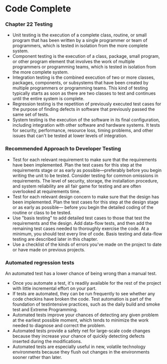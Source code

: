 # Code Complete
### Chapter 22 Testing
* Unit testing is the execution of a complete class, routine, or small program that has been written by a single programmer or team of programmers, which is
tested in isolation from the more complete system.
* Component testing is the execution of a class, package, small program, or other program element that involves the work of multiple programmers or
programming teams, which is tested in isolation from the more complete system.
* Integration testing is the combined execution of two or more classes, packages, components, or subsystems that have been created by multiple programmers or
programming teams. This kind of testing typically starts as soon as there are two classes to test and continues until the entire system is complete.
* Regression testing is the repetition of previously executed test cases for the purpose of finding defects in software that previously passed the same set of
tests.
* System testing is the execution of the software in its final configuration, including integration with other software and hardware systems. It tests for
security, performance, resource loss, timing problems, and other issues that can't be tested at lower levels of integration.

### Recommended Approach to Developer Testing
* Test for each relevant requirement to make sure that the requirements have been implemented. Plan the test cases for this step at the requirements stage or as early as possible—preferably before you begin writing the unit to be tested. Consider testing for common omissions in requirements. The level of security, storage, the installation procedure, and system reliability are all fair game for testing and are often overlooked at requirements time.
* Test for each relevant design concern to make sure that the design has been implemented. Plan the test cases for this step at the design stage or as early as possible— before you begin the detailed coding of the routine or class to be tested.
* Use "basis testing" to add detailed test cases to those that test the requirements and the design. Add data-flow tests, and then add the remaining test cases needed to thoroughly exercise the code. At a minimum, you should test every line of code. Basis testing and data-flow testing are described later in this chapter.
* Use a checklist of the kinds of errors you've made on the project to date or have made on previous projects.

### Automated regression tests
An automated test has a lower chance of being wrong than a manual test.
* Once you automate a test, it's readily available for the rest of the project with
little incremental effort on your part.
* If tests are automated, they can be run frequently to see whether any code
checkins have broken the code. Test automation is part of the foundation of testintensive
practices, such as the daily build and smoke test and Extreme
Programming.
* Automated tests improve your chances of detecting any given problem at the
earliest possible moment, which tends to minimize the work needed to diagnose
and correct the problem.
* Automated tests provide a safety net for large-scale code changes because they
increase your chance of quickly detecting defects inserted during the
modifications.
* Automated tests are especially useful in new, volatile technology environments
because they flush out changes in the environments sooner rather than later.
